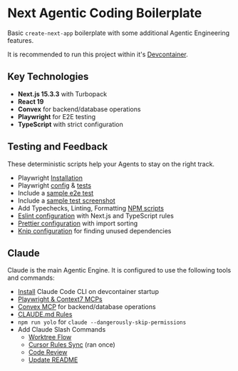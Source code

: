 # Next Agentic Coding Boilerplate

Basic `create-next-app` boilerplate with some additional Agentic Engineering features.

It is recommended to run this project within it's [Devcontainer](./.devcontainer/devcontainer.json).

## Key Technologies

- **Next.js 15.3.3** with Turbopack
- **React 19**
- **Convex** for backend/database operations
- **Playwright** for E2E testing
- **TypeScript** with strict configuration

## Testing and Feedback

These deterministic scripts help your Agents to stay on the right track.

- Playwright [Installation](./.devcontainer/Dockerfile)
- Playwright [config](./playwright.config.ts) & [tests](./tests)
- Include a [sample e2e test](./tests/landing.spec.ts)
- Include a [sample test screenshot](./tests/screenshots.spec.ts)
- Add Typechecks, Linting, Formatting [NPM scripts](./package.json)
- [Eslint configuration](./eslint.config.ts) with Next.js and TypeScript rules
- [Prettier configuration](./.prettierrc) with import sorting
- [Knip configuration](./knip.config.ts) for finding unused dependencies

## Claude

Claude is the main Agentic Engine. It is configured to use the following tools and commands:

- [Install](./.devcontainer/devcontainer.json) Claude Code CLI on devcontainer startup
- [Playwright & Context7 MCPs](./.mcp.json)
- [Convex MCP](./.mcp.json) for backend/database operations
- [CLAUDE.md Rules](./.claude/CLAUDE.md)
- `npm run yolo` for `claude --dangerously-skip-permissions`
- Add Claude Slash Commands
  - [Worktree Flow](./.claude/commands/worktrees)
  - [Cursor Rules Sync](./.claude/commands/cursor-rules-sync.md) (ran once)
  - [Code Review](./.claude/commands/code-review.md)
  - [Update README](./.claude/commands/update-readme.md)
